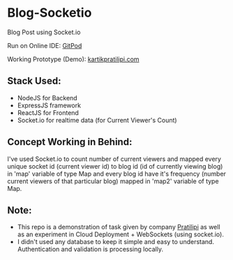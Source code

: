 # Blog-Socketio
Blog Post using Socket.io

Run on Online IDE: [GitPod](https://gitpod.io/start/#bd8ae49e-acfc-4843-a602-d2df1fe1502c)

Working Prototype (Demo): [kartikpratilipi.com](https://kartikpratilipi.herokuapp.com/) 

## Stack Used:

- NodeJS for Backend
- ExpressJS framework
- ReactJS for Frontend
- Socket.io for realtime data (for Current Viewer's Count)

## Concept Working in Behind:

I've used Socket.io to count number of current viewers and mapped every unique socket id (current viewer id) to blog id (id of currently viewing blog) in 'map' variable of type Map and every blog id have it's frequency (number current viewers of that particular blog) mapped in 'map2' variable of type Map.

## Note:

- This repo is a demonstration of task given by company [Pratilipi](https://pratilipi.com/) as well as an experiment in Cloud Deployment + WebSockets (using socket.io). 
- I didn't used any database to keep it simple and easy to understand. Authentication and validation is processing locally.
